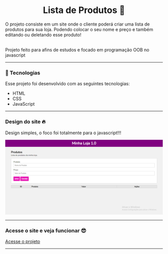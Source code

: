 
<h1 align="center">Lista de Produtos 📜 </h1>

<p>O projeto consiste em um site onde o cliente poderá criar uma lista de produtos para sua loja. Podendo colocar o seu nome e preço e também editando ou deletando esse produto!</p>
<br>
Projeto feito para afins de estudos e focado em programação OOB no javascript
<hr>

### 🚀 Tecnologias

Esse projeto foi desenvolvido com as seguintes tecnologias:

- HTML 
- CSS
- JavaScript 
<hr>

### Design do site 🔥
<p>Design simples, o foco foi totalmente para o javascript!!!<p>

![Alt text](<tela do site.png>)
<hr>

### Acesse o site e veja funcionar 😎
<a href="https://gabriell0610.github.io/ListaDeProdutos/" target="_blank">Acesse o projeto</a>
<hr>









